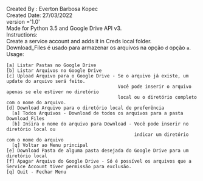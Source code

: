 
Created By  : Everton Barbosa Kopec<br />
Created Date: 27/03/2022<br />
version ='1.0'<br />
Made for Python 3.5 and Google Drive API v3.<br />
Instructions:<br />
Create a service account and adds it in Creds local folder.<br />
Download_Files é usado para armazenar os arquivos na opção `d` opção `a`.<br />
Usage:<br />
```
[a] Listar Pastas no Google Drive
[b] Listar Arquivos no Google Drive
[c] Upload Arquivo para o Google Drive - Se o arquivo já existe, um update do arquivo será feito.
                                         Você pode inserir o arquivo apenas se ele estiver no diretório
                                         local ou o diretório completo com o nome do arquivo.
[d] Download Arquivo para o diretório local de preferência
  [a] Todos Arquivos - Download de todos os arquivos para a pasta Download_Files
  [b] Insira o nome do arquivo para Download - Você pode inserir no diretório local ou
                                               indicar um diretório com o nome do arquivo
  [q] Voltar ao Menu principal
[e] Download Pasta de alguma pasta desejada do Google Drive para um diretório local
[f] Apagar Arquivo do Google Drive - Só é possível os arquivos que a Service Account tiver permissão para exclusão.
[q] Quit - Fechar Menu
```
